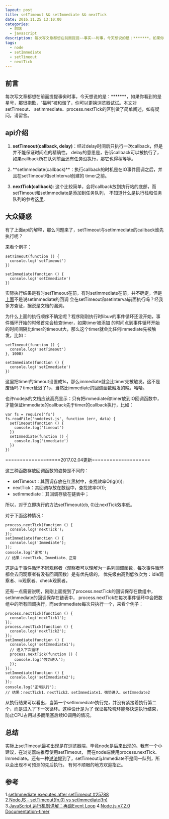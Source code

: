 ```yaml
---
layout: post
title: setTimeout && setImmediate && nextTick
date: 2016.11.25 13:10:00
categories: 
  - 前端
  - javascript 
description: 每次写文章都想在前面提提~~事实~~时事，今天想说的是：*******，如果你看到的是星号，那很抱歉，“福利”被和谐了，你可以更换浏览器试试。本文对setTimeout、setImmediate、process.nextTick的区别做了简单阐述，如有疑问，请留言。
tags: 
  - node
  - setImmediate
  - setTimeout
  - nextTick
---
```


## 前言 

每次写文章都想在前面提提~~事实~~时事，今天想说的是：*******，如果你看到的是星号，那很抱歉，“福利”被和谐了，你可以更换浏览器试试。本文对setTimeout、
setImmediate、process.nextTick的区别做了简单阐述，如有疑问，请留言。

## api介绍

1. **setTimeout(callback, delay)**：经过delay时间后只执行一次callback，但是并不能保证时间点的精确性。
   delay的意思是，告诉callback可以被执行了，如果callback所在队列前面还有任务没执行，那它也得稍等等。

2. <div id="setImmediate">**setImmediate(callback)**：执行callback的时机是在IO事件回调之后，并且在setTimeout和setInterval创建的
   timer之前。</div>

3. **nextTick(callback)**: 这个比较简单，会将callback放到执行站的底部，而setTimeout和setImmediate是添加到任务队列，
   不知道什么是执行栈和任务队列的参考[这里](http://www.ruanyifeng.com/blog/2014/10/event-loop.html).

## 大众疑惑

有了上面api的解释，那么问题来了，setTimeout与setImmediate的callback谁先执行呢？

来看个例子：

```
setTimeout(function () {
  console.log('setTimeout')
})

setImmediate(function () {
  console.log('setImmediate')
})
```

实际执行结果是有时setTimeout在前，有时setImmediate在前，并不确定，但是[上面](#setImmediate)不是说setImmediate的回调
会在setTimeout和setInterval前面执行吗？经我多方查证，据说是文档的漏洞。

为什么上面的执行顺序不确定呢？程序刚刚执行时libuv的事件循环还没开始，事件循环开始的时候首先会检查timer，如果timer被添加
的时间点到事件循环开始的时间间隔比timer的timeout大，那么这个timer就会比任何immediate先被触发，比如：

```
setTimeout(function () {
  console.log('setTimeout')
}, 1000)

setImmediate(function () {
  console.log('setImmediate')
})
```

这里把timer的timeout设置成1s，那么immediate就会比timer先被触发。这不是废话吗？timer延迟了1s，当然比immediate的回调函数触发的晚，哈哈。

也许nodejs的文档应该高亮显示：只有把immediate和timer放到IO回调函数中，才能保证immediate的callback先于timer的callback执行，比如：

```
var fs = require('fs')
fs.readFile('nodetest.js', function (err, data) {
  setTimeout(function () {
    console.log('timeout')
  })
  setImmediate(function () {
    console.log('immediate')
  })
})
```

===================2017.02.04更新====================

这三种函数存放回调函数的姿势是不同的：

- setTimeout：其回调存放在红黑树中，查找效率O(lg(n));
- nextTick：其回调存放在数组中，查找效率O(1);
- setImmediate：其回调存放在链表中；

所以，对于立即执行的方法setTimeout(cb, 0)比nextTick效率低。

对于下面这种情况：

```
process.nextTick(function () {
  console.log('nextTick');
});
setImmediate(function () {
  console.log('Immediate');
});
console.log('正常');
// 结果：nextTick、Immediate、正常
```
这是由于事件循环不同观察者（观察者可以理解为一系列回调函数，每次事件循环都会去问观察者有没有回调函数）是有优先级的，
优先级由高到低依次为：idle观察者、io观察者、check观察者。

还有一点需要说明，刚刚上面提到了process.nextTick的回调保存在数组中，setImmediate的回调保存在链表中，
process.nextTick在每次事件循环中会把数组中的所有回调执行，而setImmediate每次只执行一个，来看个例子：

```
process.nextTick(function () {
  console.log('nextTick1');
});
process.nextTick(function () {
  console.log('nextTick2');
});
setImmediate(function () {
  console.log('setImmediate1');
  // 进入下次循环
  process.nextTick(function () {
    console.log('强势进入');
  });
});
setImmediate(function () {
  console.log('setImmediate2');
});
console.log('正常执行');
// 结果：nextTick1、nextTick2、setImmediate1、强势进入、setImmedate2
```

从执行结果可以看出，当第一个setImmediate执行完，并没有紧接着执行第二个，而是进入了下一次循环。这种设计是为了
保证每轮魂环能够快速执行结束，防止CPU占用过多而阻塞后续IO调用的情况。

## 总结

实际上setTimeout最初出现是在浏览器端，毕竟node是后来出现的。我有一个小建议，在浏览器端推荐使用setTimeout，
而在node端使用process.nextTick、Immediate。还有一种[说法][1]提到了，setTimeout与Immediate不是同一队列，所以会出现不可预测的先后执行。
有何不顺眼的地方欢迎指正。

[1]:https://github.com/nodejs/node-v0.x-archive/issues/6034 "说到setTimeout与setImmediate不是同一队列"

## 参考

1.[setImmediate executes after setTimeout #25788](https://github.com/nodejs/node-v0.x-archive/issues/25788)<br/>
2.[NodeJS - setTimeout(fn,0) vs setImmediate(fn)](http://stackoverflow.com/questions/24117267/nodejs-settimeoutfn-0-vs-setimmediatefn)<br/>
3.[JavaScript 运行机制详解：再谈Event Loop](http://www.ruanyifeng.com/blog/2014/10/event-loop.html)
4.[Node.js v7.2.0 Documentation-timer](https://nodejs.org/api/timers.html)
